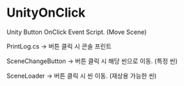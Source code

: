 # UnityOnClick
Unity Button OnClick Event Script. (Move Scene)

PrintLog.cs -> 버튼 클릭 시 콘솔 프린트 

SceneChangeButton -> 버튼 클릭 시 해당 씬으로 이동. (특정 씬) 

SceneLoader -> 버튼 클릭 시 씬 이동. (재상용 가능한 씬) 

